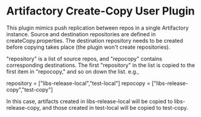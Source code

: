Artifactory Create-Copy User Plugin
========================================

This plugin mimics push replication between repos in a single Artifactory
instance. Source and destination repositories are defined in
createCopy.properties. The destination repository needs to be created before
copying takes place (the plugin won't create repositories).

"repository" is a list of source repos, and "repocopy" contains corresponding
destinations. The first "repository" in the list is copied to the first item in
"repocopy," and so on down the list. e.g.,

repository = ["libs-release-local","test-local"]
repocopy   = ["libs-release-copy","test-copy"]

In this case, artifacts created in libs-release-local will be copied to
libs-release-copy, and those created in test-local will be copied to test-copy.
